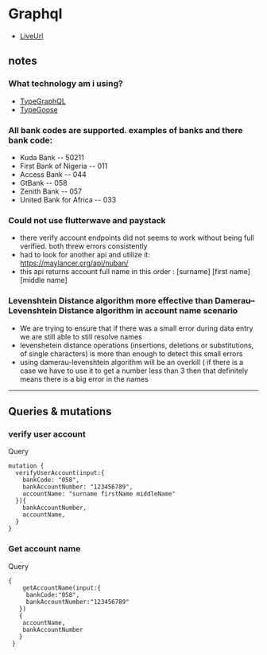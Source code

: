 # Graphql 
* [LiveUrl](https://stormy-tiger-production.up.railway.app/graphql/)
## notes

### What technology am i using?
* [TypeGraphQL](https://typegraphql.com/)
* [TypeGoose](https://typegoose.github.io/typegoose/)

### All bank codes are supported. examples of banks and there bank code:  
* Kuda Bank -- 50211
* First Bank of Nigeria -- 011
* Access Bank -- 044
* GtBank -- 058
* Zenith Bank -- 057
* United Bank for Africa -- 033

### Could not use flutterwave and paystack
* there verify account endpoints did not seems to work without being full verified. both threw errors consistently
* had to look for another api and utilize it: https://maylancer.org/api/nuban/
* this api returns account full name in this order : [surname] [first name] [middle name]

###  Levenshtein Distance algorithm more effective than Damerau–Levenshtein Distance algorithm in account name scenario 
* We are trying to ensure that if there was a small error during data entry we are still able to still resolve names 
* levenshetein distance operations (insertions, deletions or substitutions, of single characters) is more than enough to detect this small errors 
* using damerau-levenshtein algorithm will be an overkill ( if there is a case we have to use it to get a number less than 3 then that definitely means there is a big error in the names 

---

## Queries & mutations


###  verify user account
Query
```
mutation {
  verifyUserAccount(input:{
    bankCode: "058",
    bankAccountNumber: "123456789",
    accountName: "surname firstName middleName"
  }){
    bankAccountNumber,
    accountName,
  }
}
```

### Get account name 
Query
```
{
    getAccountName(input:{
     bankCode:"058",
     bankAccountNumber:"123456789"
   })
   {
    accountName,
    bankAccountNumber
   }
 }
```






